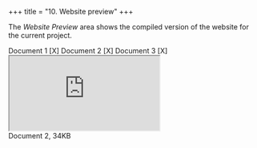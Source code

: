 +++
title = "10. Website preview"
+++

The *Website Preview* area shows the compiled version of the website for the current project.

<div class="wireframe flex column">
  <div class="flex spacer-x padded sml">
    <span>Document 1 [X]</span>
    <span>Document 2 [X]</span>
    <span>Document 3 [X]</span>
  </div>
  <iframe src="https://stage.uwe.app">
  </iframe>
  <div class="flex space-between padded sml">
    <span>Document 2, 34KB</span>
  </div>
</div>

